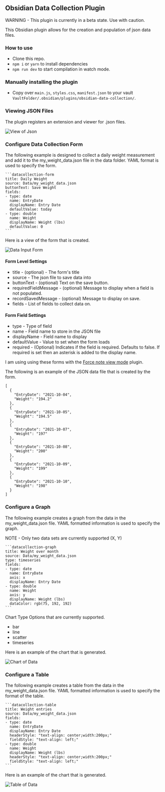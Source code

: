 ## Obsidian Data Collection Plugin
WARNING - This plugin is currently in a beta state.  Use with caution.

This Obsidian plugin allows for the creation and population of json data files.  


### How to use
- Clone this repo.
- `npm i` or `yarn` to install dependencies
- `npm run dev` to start compilation in watch mode.

### Manually installing the plugin

- Copy over `main.js`, `styles.css`, `manifest.json` to your vault `VaultFolder/.obsidian/plugins/obsidian-data-collection/`.

### Viewing JSON Files

The plugin registers an extension and viewer for .json files.

![View of Json](images/weight_data.png "Weight Data File")



### Configure Data Collection Form

The following example is designed to collect a daily weight measurement and add it to the my_weight_data.json file in the data folder.  YAML format is used to specify the form.

	```datacollection-form
	title: Daily Weight
	source: Data/my_weight_data.json
	buttonText: Save Weight
	fields:
	- type: date
	  name: EntryDate
	  displayName: Entry Date
	  defaultValue: today
	- type: double
	  name: Weight
	  displayName: Weight (lbs)
	  defaultValue: 0
	```

Here is a view of the form that is created.

![Data Input Form](images/weight_tracker_form.png "Weight Tracker Form")

#### Form Level Settings
* title - (optional) - The form's title
* source - The json file to save data into
* buttonText - (optional) Text on the save button.
* requiredFieldMessage - (optional)  Message to display when a field is not populated.
* recordSavedMessage - (optional) Message to display on save.
* fields - List of fields to collect data on.

#### Form Field Settings
* type - Type of field
* name - Field name to store in the JSON file
* displayName - Field name to display
* defaultValue - Value to set when the form loads
* required - (Optional) Indicates if the field is required.  Defaults to false.  If required is set then an asterisk is added to the display name.

I am using using these forms with the [Force note view mode](https://github.com/bwydoogh/obsidian-force-view-mode-of-note) plugin.

The following is an example of the JSON data file that is created by the form.

	[
	  {
		"EntryDate": "2021-10-04",
		"Weight": "194.2"
	  },
	  {
		"EntryDate": "2021-10-05",
		"Weight": "194.5"
	  },
	  {
		"EntryDate": "2021-10-07",
		"Weight": "197"
	  },
	  {
		"EntryDate": "2021-10-08",
		"Weight": "200"
	  },
	  {
		"EntryDate": "2021-10-09",
		"Weight": "199"
	  },
	  {
		"EntryDate": "2021-10-10",
		"Weight": "198"
	  }
	]


### Configure a Graph

The following example creates a graph from the data in the my_weight_data.json file.  YAML formatted information is used to specify the graph.

NOTE - Only two data sets are currently supported (X, Y)

	```datacollection-graph
	title: Weight over month
	source: Data/my_weight_data.json
	type: timeseries
	fields:
	- type: date
	  name: EntryDate
	  axis: x
	  displayName: Entry Date
	- type: double
	  name: Weight
	  axis: y
	  displayName: Weight (lbs)
	  dataColor: rgb(75, 192, 192)
	```

Chart Type Options that are currently supported.
* bar
* line
* scatter
* timeseries

Here is an example of the chart that is generated.

![Chart of Data](images/weight_tracker_chart.png "Weight Tracker Chart")


### Configure a Table

The following example creates a table from the data in the my_weight_data.json file.  YAML formatted information is used to specify the format of the table.

	```datacollection-table
	title: Weight entries
	source: Data/my_weight_data.json
	fields:
	- type: date
	  name: EntryDate
	  displayName: Entry Date
	  headerStyle: "text-align: center;width:200px;"
	  fieldStyle: "text-align: left;"
	- type: double
	  name: Weight
	  displayName: Weight (lbs)
	  headerStyle: "text-align: center;width:200px;"
	  fieldStyle: "text-align: left;"
	```
Here is an example of the chart that is generated.

![Table of Data](images/weight_tracker_table.png "Weight Tracker Table")